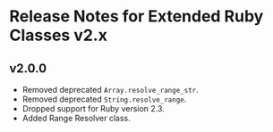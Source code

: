 # Release Notes for Extended Ruby Classes v2.x

## v2.0.0

- Removed deprecated `Array.resolve_range_str`.
- Removed deprecated `String.resolve_range`.
- Dropped support for Ruby version 2.3.
- Added Range Resolver class.
